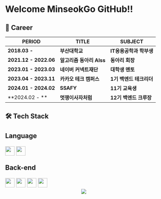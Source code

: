# Welcome MinseokGo GitHub!!
## 🏢 Career

| PERIOD | TITLE | SUBJECT |
| ------- | ------- | ------- | 
| **2018.03 -** | **부산대학교** |  **IT응용공학과 학부생** |
| **2021.12 - 2022.06** | **알고리즘 동아리 Alss** | **동아리 회장** |
| **2023.01 - 2023.03** | **네이버 커넥트재단** | **대학생 멘토** |
| **2023.04 - 2023.11** | **카카오 테크 캠퍼스** | **1기 백엔드 테크리더** |
| **2024.01 - 2024.02** | **SSAFY** | **11기 교육생** |
| **2024.02 - ** | **멋쟁이사자처럼** | **12기 백엔드 크루장** |

<div>
  <h2>🛠 Tech Stack<h2>
  <p>Language</p>
  <img height="30em" src="https://img.shields.io/badge/Java-1E8CBE?style=flat-square&logo=Java&logoColor=white"/>
  <img height="30em" src="https://img.shields.io/badge/C-A8B9CC?style=flat-square&logo=C&logoColor=white"/>
  <!-- <p>Front-end</p>
  <img height="30em" src="https://img.shields.io/badge/HTML5-E34F26?style=flat-square&logo=HTML5&logoColor=white"/>
  <img height="30em" src="https://img.shields.io/badge/CSS3-1572B6?style=flat-square&logo=CSS3&logoColor=white"/>
  <img height="30em" src="https://img.shields.io/badge/JavaScript-F7DF1E?style=flat-square&logo=JavaScript&logoColor=white"/>
  <img height="30em" src="https://img.shields.io/badge/Vue.js-4FC08D?style=flat-square&logo=Vue.js&logoColor=white"/>
    -->
  <p>Back-end</p>
  <img height="30em" src="https://img.shields.io/badge/Spring-6DB33F?style=flat-square&logo=Spring&logoColor=white"/>
  <img height="30em" src="https://img.shields.io/badge/Spring Boot-6DB33F?style=flat-square&logo=Spring Boot&logoColor=white"/>
  <img height="30em" src="https://img.shields.io/badge/MySQL-4479A1?style=flat-square&logo=MySQL&logoColor=white"/>
  <img height="30em" src="https://img.shields.io/badge/MongoDB-47A248?style=flat-square&logo=MongoDB&logoColor=white"/>
  <!--<p>DevOps</p>-->
<!--   <img height="30em" src="https://img.shields.io/badge/Docker-2496ED?style=flat-square&logo=Docker&logoColor=white"/>   -->
  <!--<p>Dev tools</p>--?
  <img height="30em" src="https://img.shields.io/badge/Git-F05032?style=flat-square&logo=Git&logoColor=white"/>
</div>

<!--<h2 align="center">⚙️ GitHub Analytics</h2>-->
<!--<p align="center">
<a href="https://github.com/MinseokGo">
  <img height="180em" src="https://github-readme-stats-eight-theta.vercel.app/api?username=MinseokGo&show_icons=true&theme=chartreuse-dark&include_all_commits=true&count_private=true"/>
  <img height="180em" src="https://github-readme-stats-eight-theta.vercel.app/api/top-langs/?username=MinseokGo&layout=compact&langs_count=8&theme=chartreuse-dark"/>
</a>
</p>-->
<!-- <div align="center">
  <img align="center" height="180em" src="https://github-profile-trophy.vercel.app/?username=MinseokGo&theme=chalk&row=1&column=7" />
  <img height="180em" src="https://github-readme-streak-stats.herokuapp.com/?user=MinseokGo" />
  <a href="https://opgc.me/#/users/MinseokGo" target="_blank">
    <img height="180em" src="https://api.opgc.me/githubs/users/MinseokGo/tag/?border=normal" />
  </a>
</div> -->

<br>
<div align="center">
  <a href="https://hits.seeyoufarm.com">
    <img src="https://hits.seeyoufarm.com/api/count/incr/badge.svg?url=https%3A%2F%2Fgithub.com%2FMinseokGo&count_bg=%2379C83D&title_bg=%23555555&icon=&icon_color=%23E7E7E7&title=hits&edge_flat=false"/>
  </a>

  
</div>
<!--[![Solved.ac
프로필](http://mazassumnida.wtf/api/v2/generate_badge?boj=rhalstjr1999)](https://solved.ac/rhalstjr1999)-->
